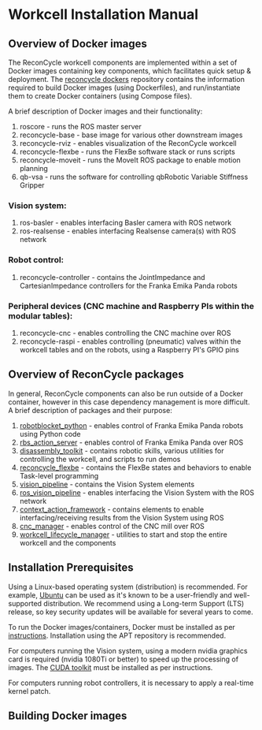 # Workcell Installation Manual

## Overview of Docker images

The ReconCycle workcell components are implemented within a set of Docker images containing key components, which facilitates quick setup & deployment. The [reconcycle dockers](http://github.com/ReconCycle/reconcycle_dockers) repository contains the information required to build Docker images (using Dockerfiles), and run/instantiate them to create Docker containers (using Compose files).

A brief description of Docker images and their functionality:

1. roscore - runs the ROS master server
2. reconcycle-base - base image for various other downstream images
3. reconcycle-rviz - enables visualization of the ReconCycle workcell
4. reconcycle-flexbe - runs the FlexBe software stack or runs scripts
5. reconcycle-moveit - runs the MoveIt ROS package to enable motion planning
6. qb-vsa - runs the software for controlling qbRobotic Variable Stiffness Gripper

### Vision system:

1. ros-basler - enables interfacing Basler camera with ROS network
2. ros-realsense - enables interfacing Realsense camera(s) with ROS network

### Robot control:

1. reconcycle-controller - contains the JointImpedance and CartesianImpedance controllers for the Franka Emika Panda robots

### Peripheral devices (CNC machine and Raspberry PIs within the modular tables):

1. reconcycle-cnc - enables controlling the CNC machine over ROS
2. reconcycle-raspi - enables controlling (pneumatic) valves within the workcell tables and on the robots, using a Raspberry PI's GPIO pins

## Overview of ReconCycle packages

In general, ReconCycle components can also be run outside of a Docker container, however in this case dependency management is more difficult.
A brief description of packages and their purpose:

1. [robotblocket_python](https://repo.ijs.si/leon/robotblockset_python) - enables control of Franka Emika Panda robots using Python code
2. [rbs_action_server](https://github.com/ReconCycle/rbs_action_server) - enables control of Franka Emika Panda over ROS
2. [disassembly_toolkit](https://github.com/ReconCycle/disassembly_toolkit) - contains robotic skills, various utilities for controlling the workcell, and scripts to run demos
3. [reconcycle_flexbe](https://github.com/ReconCycle/reconcycle_flexbe) - contains the FlexBe states and behaviors to enable Task-level programming
4. [vision_pipeline](https://github.com/ReconCycle/vision_pipeline) - contains the Vision System elements
5. [ros_vision_pipeline](https://github.com/ReconCycle/ros_vision_pipeline) - enables interfacing the Vision System with the ROS network
6. [context_action_framework](https://github.com/ReconCycle/context_action_framework) - contains elements to enable interfacing/receiving results from the Vision System using ROS
7. [cnc_manager](https://github.com/ReconCycle/cnc_manager) - enables control of the CNC mill over ROS
8. [workcell_lifecycle_manager](https://github.com/ReconCycle/workcell_lifecycle_manager) - utilities to start and stop the entire workcell and the components

## Installation Prerequisites

Using a Linux-based operating system (distribution) is recommended. For example, [Ubuntu](https://ubuntu.com/) can be used as it's known to be a user-friendly and well-supported distribution. We recommend using a Long-term Support (LTS) release, so key security updates will be available for several years to come.

To run the Docker images/containers, Docker must be installed as per [instructions](https://docs.docker.com/engine/install/ubuntu/#install-using-the-repository). Installation using the APT repository is recommended.

For computers running the Vision system, using a modern nvidia graphics card is required (nvidia 1080Ti or better) to speed up the processing of images. The [CUDA toolkit](https://docs.nvidia.com/cuda/cuda-installation-guide-linux/index.html) must be installed as per instructions.

For computers running robot controllers, it is necessary to apply a real-time kernel patch.

## Building Docker images

